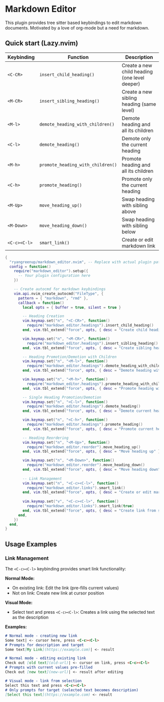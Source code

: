 # Markdown Editor

This plugin provides tree sitter based keybindings to edit markdown documents. Motivated by a love of org-mode but a need for markdown.

## Quick start (Lazy.nvim)



| Keybinding | Function | Description |
|------------|----------|-------------|
| `<C-CR>` | `insert_child_heading()` | Create a new child heading (one level deeper) |
| `<M-CR>` | `insert_sibling_heading()` | Create a new sibling heading (same level) |
| `<M-l>` | `demote_heading_with_children()` | Demote heading and all its children |
| `<C-l>` | `demote_heading()` | Demote only the current heading |
| `<M-h>` | `promote_heading_with_children()` | Promote heading and all its children |
| `<C-h>` | `promote_heading()` | Promote only the current heading |
| `<M-Up>` | `move_heading_up()` | Swap heading with sibling above |
| `<M-Down>` | `move_heading_down()` | Swap heading with sibling below |
| `<C-c><C-l>` | `smart_link()` | Create or edit markdown link |



```lua
{
  "ryangreenup/markdown_editor.nvim", -- Replace with actual plugin path
  config = function()
    require("markdown_editor").setup({
      -- Your plugin configuration here
    })

    -- Create autocmd for markdown keybindings
    vim.api.nvim_create_autocmd("FileType", {
      pattern = { "markdown", "rmd" },
      callback = function()
        local opts = { buffer = true, silent = true }

        -- Heading Creation
        vim.keymap.set("n", "<C-CR>", function()
          require("markdown_editor.headings").insert_child_heading()
        end, vim.tbl_extend("force", opts, { desc = "Create child heading" }))

        vim.keymap.set("n", "<M-CR>", function()
          require("markdown_editor.headings").insert_sibling_heading()
        end, vim.tbl_extend("force", opts, { desc = "Create sibling heading" }))

        -- Heading Promotion/Demotion with Children
        vim.keymap.set("n", "<M-l>", function()
          require("markdown_editor.headings").demote_heading_with_children()
        end, vim.tbl_extend("force", opts, { desc = "Demote heading with children" }))

        vim.keymap.set("n", "<M-h>", function()
          require("markdown_editor.headings").promote_heading_with_children()
        end, vim.tbl_extend("force", opts, { desc = "Promote heading with children" }))

        -- Single Heading Promotion/Demotion
        vim.keymap.set("n", "<C-l>", function()
          require("markdown_editor.headings").demote_heading()
        end, vim.tbl_extend("force", opts, { desc = "Demote current heading only" }))

        vim.keymap.set("n", "<C-h>", function()
          require("markdown_editor.headings").promote_heading()
        end, vim.tbl_extend("force", opts, { desc = "Promote current heading only" }))

        -- Heading Reordering
        vim.keymap.set("n", "<M-Up>", function()
          require("markdown_editor.reorder").move_heading_up()
        end, vim.tbl_extend("force", opts, { desc = "Move heading up" }))

        vim.keymap.set("n", "<M-Down>", function()
          require("markdown_editor.reorder").move_heading_down()
        end, vim.tbl_extend("force", opts, { desc = "Move heading down" }))
        
        -- Link Management
        vim.keymap.set("n", "<C-c><C-l>", function()
          require("markdown_editor.links").smart_link()
        end, vim.tbl_extend("force", opts, { desc = "Create or edit markdown link" }))
        
        vim.keymap.set("v", "<C-c><C-l>", function()
          require("markdown_editor.links").smart_link(true)
        end, vim.tbl_extend("force", opts, { desc = "Create link from selection" }))
      end,
    })
  end,
}
```

## Usage Examples

### Link Management

The `<C-c><C-l>` keybinding provides smart link functionality:

**Normal Mode:**
- On existing link: Edit the link (pre-fills current values)
- Not on link: Create new link at cursor position

**Visual Mode:**
- Select text and press `<C-c><C-l>`: Creates a link using the selected text as the description

**Examples:**

```markdown
# Normal mode - creating new link
Some text| <- cursor here, press <C-c><C-l>
# Prompts for description and target
Some text[My Link](https://example.com)| <- result

# Normal mode - editing existing link
Check out [old text](old-url)| <- cursor on link, press <C-c><C-l>
# Prompts with current values pre-filled
Check out [new text](new-url)| <- result after editing

# Visual mode - link from selection
Select this text and press <C-c><C-l>
# Only prompts for target (selected text becomes description)
[Select this text](https://example.com) <- result
```


